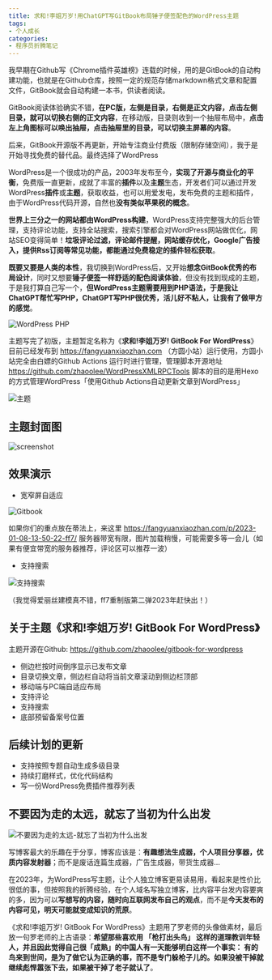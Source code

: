 ```yaml
---
title: 求和!李姐万岁!用ChatGPT写GitBook布局锤子便签配色的WordPress主题
tags:
- 个人成长
categories:
- 程序员折腾笔记
---
```




我早期在Github写《Chrome插件英雄榜》连载的时候，用的是GitBook的自动构建功能，也就是在Github仓库，按照一定的规范存储markdown格式文章和配置文件，GitBook就会自动构建一本书，供读者阅读。



GitBook阅读体验确实不错，**在PC版，左侧是目录，右侧是正文内容，点击左侧目录，就可以切换右侧的正文内容**，在移动版，目录则收到一个抽屉布局中，**点击左上角图标可以唤出抽屉，点击抽屉里的目录，可以切换主屏幕的内容**。



后来，GitBook开源版不再更新，开始专注商业付费版（限制存储空间），我于是开始寻找免费的替代品。最终选择了WordPress



WordPress是一个很成功的产品，2003年发布至今，**实现了开源与商业化的平衡**，免费版一直更新，成就了丰富的**插件**以及**主题**生态，开发者们可以通过开发WordPress**插件**或**主题**，获取收益，也可以用爱发电，发布免费的主题和插件，由于WordPress代码开源，自然也**没有类似苹果税的概念**。



**世界上三分之一的网站都由WordPress构建**，WordPress支持完整强大的后台管理，支持评论功能，支持全站搜索，搜索引擎都会对WordPress网站做优化，网站SEO变得简单！**垃圾评论过滤，评论邮件提醒，网站缓存优化，Google广告接入，提供Rss订阅等常见功能，都能通过免费稳定的插件轻松获取**。



**既要又要是人类的本性**，我切换到WordPress后，又开始**想念GitBook优秀的布局设计**，同时又想要**锤子便签一样舒适的配色阅读体验**，但没有找到现成的主题，于是我打算自己写一个，**但WordPress主题需要用到PHP语法，于是我让ChatGPT帮忙写PHP，ChatGPT写PHP很优秀，活儿好不粘人，让我有了做甲方的感觉**。

![WordPress PHP](https://cdn.fangyuanxiaozhan.com/assets/16798130107504ZC4CxAX.png)

主题写完了初版，主题暂定名称为《**求和!李姐万岁! GitBook For WordPress**》目前已经发布到 https://fangyuanxiaozhan.com  （方圆小站）运行使用，方圆小站完全由白嫖的Github Actions 运行时进行管理，管理脚本开源地址 https://github.com/zhaoolee/WordPressXMLRPCTools 脚本的目的是用Hexo的方式管理WordPress「使用Github Actions自动更新文章到WordPress」

![主题](https://cdn.fangyuanxiaozhan.com/assets/1679809887392GD20kTQs.png)

## 主题封面图

![screenshot](https://cdn.fangyuanxiaozhan.com/assets/1679809799514AP7521fB.jpeg)

## 效果演示



- 宽窄屏自适应

![Gitbook ](https://cdn.fangyuanxiaozhan.com/assets/1679811878976jke7xdWQ.gif)

如果你们的重点放在蒂法上，来这里 https://fangyuanxiaozhan.com/p/2023-01-08-13-50-22-ff7/  服务器带宽有限，图片加载稍慢，可能需要多等一会儿（如果有便宜带宽的服务器推荐，评论区可以推荐一波）

- 支持搜索

![支持搜索](https://cdn.fangyuanxiaozhan.com/assets/1679812197742NJW5ZNBE.gif)



（我觉得爱丽丝建模真不错，ff7重制版第二弹2023年赶快出！）



## 关于主题《求和!李姐万岁! GitBook For WordPress》

主题开源在Github: https://github.com/zhaoolee/gitbook-for-wordpress 

- 侧边栏按时间倒序显示已发布文章
- 目录切换文章，侧边栏自动将当前文章滚动到侧边栏顶部
- 移动端与PC端自适应布局
- 支持评论
- 支持搜索
- 底部预留备案号位置



## 后续计划的更新

- 支持按照专题自动生成多级目录
- 持续打磨样式，优化代码结构
- 写一份WordPress免费插件推荐列表



## 不要因为走的太远，就忘了当初为什么出发



![不要因为走的太远-就忘了当初为什么出发](https://cdn.fangyuanxiaozhan.com/assets/1679812767768t1FBsEQQ.png)

写博客最大的乐趣在于分享，博客应该是：**有趣想法生成器，个人项目分享器，优质内容发射器**；而不是废话连篇生成器，广告生成器，带货生成器...

在2023年，为WordPress写主题，让个人独立博客更易读易用，看起来是性价比很低的事，但按照我的折腾经验，在个人域名写独立博客，比内容平台发内容要爽的多，因为可以**写想写的内容，随时向互联网发布自己的观点**，而不是**今天发布的内容可见，明天可能就变成知识的荒原**。

《求和!李姐万岁! GitBook For WordPress》主题用了罗老师的头像做素材，最后放一句罗老师的上古语录：**希望那些喜欢用 「枪打出头鸟」 这样的道理教训年轻人，并且因此觉得自己很「成熟」的中国人有一天能够明白这样一个事实： 有的鸟来到世间，是为了做它认为正确的事，而不是专门躲枪子儿的。如果没被干掉就继续彪悍嚣张下去，如果被干掉了老子就认了**。
